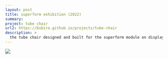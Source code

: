 ```yaml
---
layout: post
title: superform exhibition (2022)
summary:
project: tube chair
url2: https://bsbiro.github.io/projects/tube-chair
description: >
  the tube chair designed and built for the superform module on display at the royal college of art<br>location: courtyard gallery, royal college of art<br>dates: 4 march 2022
---
```



<div class="slideshow-container">
<img src="https://bsbiro.github.io/exh4.jpg">
</div>
